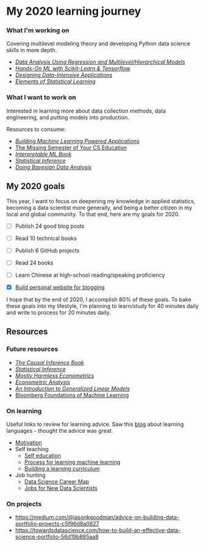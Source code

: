 # My 2020 learning journey

### What I'm working on

Covering multilevel modeling theory and developing Python data science skills in more depth.

- [_Data Analysis Using Regression and Multilevel/Hierarchical Models_](https://faculty.psau.edu.sa/filedownload/doc-12-pdf-a1997d0d31f84d13c1cdc44ac39a8f2c-original.pdf)
- [_Hands-On ML with Scikit-Learn & Tensorflow_](https://www.lpsm.paris/pageperso/has/source/Hand-on-ML.pdf)
- [_Designing Data-Intensive Applications_](https://github.com/Yang-Yanxiang/Designing-Data-Intensive-Applications)
- [_Elements of Statistical Learning_](https://web.stanford.edu/~hastie/ElemStatLearn/printings/ESLII_print12.pdf)

### What I want to work on

Interested in learning more about data collection methods, data engineering, and putting models into production. 

Resources to consume:
- [_Building Machine Learning Powered Applications_](https://www.goodreads.com/book/show/50204636-building-machine-learning-powered-applications)
- [The Missing Semester of Your CS Education](https://missing.csail.mit.edu/?fbclid=IwAR2oSExw3Luz7jLSE0eIWguTBe3pHOqpbBL0i9eYKBxcFenwq4LWm484xg0)
- [_Interpretable ML Book_](https://christophm.github.io/interpretable-ml-book/) 
- [_Statistical Inference_](https://fsalamri.files.wordpress.com/2015/02/casella_berger_statistical_inference1.pdf)
- [_Doing Bayesian Data Analysis_](http://www.r-5.org/files/books/computers/algo-list/statistics/data-mining/John_K_Kruschke-Doing_Bayesian_Data_Analysis-EN.pdf)


## My 2020 goals

This year, I want to focus on deepening my knowledge in applied statistics, becoming a data scientist more generally, and being a better citizen in my local and global community. To that end, here are my goals for 2020. 

- [ ] Publish 24 good blog posts
- [ ] Read 10 technical books
- [ ] Publish 6 GitHub projects
- [ ] Read 24 books
- [ ] Learn Chinese at high-school reading/speaking proficiency
- [x] [Build personal website for blogging](https://collinching.com)


I hope that by the end of 2020, I accomplish 80% of these goals. To bake these goals into my lifestyle, I'm planning to learn/study for 40 minutes daily and write to process for 20 minutes daily.

## Resources

### Future resources

- [_The Causal Inference Book_](https://cdn1.sph.harvard.edu/wp-content/uploads/sites/1268/2020/02/ci_hernanrobins_21feb20.pdf)
- [_Statistical Inference_](https://fsalamri.files.wordpress.com/2015/02/casella_berger_statistical_inference1.pdf)
- [_Mostly Harmless Econometrics_](https://mycourses.aalto.fi/pluginfile.php/203124/mod_resource/content/1/Angrist%20%20Pischke.pdf)
- [_Econometric Analysis_](https://spu.fem.uniag.sk/cvicenia/ksov/obtulovic/Mana%C5%BE.%20%C5%A1tatistika%20a%20ekonometria/EconometricsGREENE.pdf)
- [_An Introduction to Generalized Linear Models_](https://reneues.files.wordpress.com/2010/01/an-introduction-to-generalized-linear-models-second-edition-dobson.pdf)
- [Bloomberg Foundations of Machine Learning](https://bloomberg.github.io/foml/#home)


### On learning

Useful links to review for learning advice. Saw this [blog](https://reasoniamhere.com/2015/09/24/how-to-learn-a-foreign-language-from-the-comfort-of-your-home-dont-feel-bad-dont-get-bored-dont-give-up/) about learning languages - thought the advice was great.

- [Motivation](https://www.nateliason.com/blog/motivation)
- Self teaching
    - [Self education](https://www.nateliason.com/blog/self-education)
    - [Process for learning machine learning](https://elitedatascience.com/learn-machine-learning#step-0)
    - [Building a learning curriculum](https://medium.com/@rchang/how-i-build-learning-projects-part-i-54dbaad68961)
- Job hunting
    - [Data Science Career Map](https://datasciencecareermap.com/)
    - [Jobs for New Data Scientists](https://www.jobsfornewdatascientists.com/)

### On projects

- https://medium.com/@jasonkgoodman/advice-on-building-data-portfolio-projects-c5f96d8a0627
- https://towardsdatascience.com/how-to-build-an-effective-data-science-portfolio-56d19b885aa8